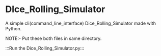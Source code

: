 # DIce_Rolling_Simulator
A simple cli(command_line_interface) Dice_Rolling_Simulator made with Python.

NOTE:- Put these both files in same directory.

:::Run the Dice_Rolling_Simulator.py:::
